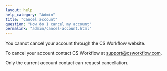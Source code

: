 ```yaml
---
layout: help
help_category: "Admin"
title: "Cancel account"
question: "How do I cancel my account"
permalink: "admin/cancel-account.html"
---
```


You cannot cancel your account through the CS Workflow website.

To cancel your account contact CS Workflow at [support@csworkflow.com](mailto:support@csworkflow.com).

Only the current account contact can request cancellation.